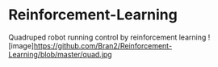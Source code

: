 # Reinforcement-Learning
Quadruped robot running control by reinforcement learning
![image]https://github.com/Bran2/Reinforcement-Learning/blob/master/quad.jpg

